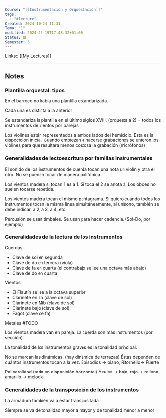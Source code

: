 ```yaml
---
Course: "[[Instrumentación y Orquestación]]"
tags:
  - "#lecture"
Created: 2024-10-24 11:31
Tema: "1"
modified: 2024-12-19T17:48:32+01:00
Status: 🟥
Semester: 5
---
```

Links:: [[My Lectures]]
___
## Notes

### Plantilla orquestal: tipos

En el barroco no había una plantilla estandarizada.

Cada una es distinta a la anterior

Se estandariza la plantilla en el último siglos XVIII.  (orquesta a 2) = todos los instrumentos de vientos por parejas 

Los violines están representados a ambos lados del hemiciclo. Esta es la dispocición inicial. Cuando empiezan a hacerse grabaciones se unieron los violines para que resultara menos costosa la grabación (micrófonos)

### Generalidades de lectoescritura por familias instrumentales

El sonido de los instrumentos de cuerda tocan una nota un violín y otra el otro. No se pueden tocar de manera polifónica.

Los vientos madera si tocan 1 es a 1. Si toca el 2 se anota 2.
Los oboes no suelen tocarse repetida.

Los vientos madera tocan el mismo pentagrama. Si quiero  cuando todos los instrumentos tocan la misma línea simultáneamente, al unísono, también se debe indicar, a 2, a 3, a 4, etc.

Percusión se usan timbales. Se usan para hacer cadencia. (Sol-Do, por ejemplo)


### Generalidades de la lectura de los instrumentos

Cuerdas
- Clave de sol en segunda
- Clave de do en tercera (viola)
- Clave de fa en cuarta (el contrabajo se lee una octava más abajo)
- Clave de do en cuarta 

Vientos
- El Flautín se lee a la octava superior
- Clarinete en La (clave de sol)
- Clarinete en Mib (clave de sol)
- Clarinete bajo (clave de sol)
- Fagot (clave de fa)

Metales #TODO

Los vientos madera van en pareja. La cuerda son más instrumentos (por sección)

La tonalidad de los instrumentos graves es la tonalidad principal.

No se marcan las dinámicas. (hay dinámica de terrazas) Éstas dependen de cuántos instrumentos tocan a la vez. Episodios -> piano, Ritornello-> Fuerte

Policoralidad (todo en disposición horizontal)
Azules -> bajo, rojo -> relleno, amarillo -> melodía

### Generalidades de la transposición de los instrumentos

La armadura también va a estar transpositada

Siempre se va de tonalidad mayor a mayor y de tonalidad menor a menor

